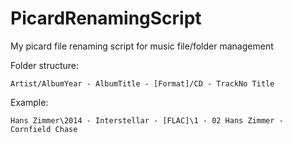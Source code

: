 # PicardRenamingScript
My picard file renaming script for music file/folder management

Folder structure:
```
Artist/AlbumYear - AlbumTitle - [Format]/CD - TrackNo Title
```
Example:
```
Hans Zimmer\2014 - Interstellar - [FLAC]\1 - 02 Hans Zimmer - Cornfield Chase
```
